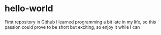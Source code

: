 # hello-world
First repository in Github 
I learned programming a bit late in my life, so this passion could prove to be short but exciting, so enjoy it while I can 
